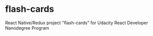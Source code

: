 # flash-cards

React Native/Redux project "flash-cards" for Udacity React Developer Nanodegree Program
